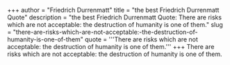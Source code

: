 +++
author = "Friedrich Durrenmatt"
title = "the best Friedrich Durrenmatt Quote"
description = "the best Friedrich Durrenmatt Quote: There are risks which are not acceptable: the destruction of humanity is one of them."
slug = "there-are-risks-which-are-not-acceptable:-the-destruction-of-humanity-is-one-of-them"
quote = '''There are risks which are not acceptable: the destruction of humanity is one of them.'''
+++
There are risks which are not acceptable: the destruction of humanity is one of them.
